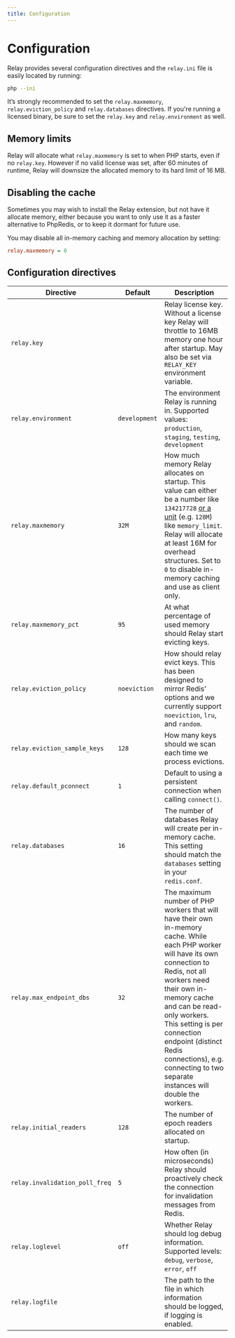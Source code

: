 ```yaml
---
title: Configuration
---
```


# Configuration

Relay provides several configuration directives and the `relay.ini` file is easily located by running:

```bash
php --ini
```

It’s strongly recommended to set the `relay.maxmemory`, `relay.eviction_policy` and `relay.databases` directives. If you're running a licensed binary, be sure to set the `relay.key` and `relay.environment` as well.

## Memory limits

Relay will allocate what `relay.maxmemory` is set to when PHP starts, even if no `relay.key`. However if no valid license was set, after 60 minutes of runtime, Relay will downsize the allocated memory to its hard limit of 16 MB.

## Disabling the cache

Sometimes you may wish to install the Relay extension, but not have it allocate memory, either because you want to only use it as a faster alternative to PhpRedis, or to keep it dormant for future use.

You may disable all in-memory caching and memory allocation by setting:

```ini
relay.maxmemory = 0
```

## Configuration directives

| Directive                      | Default          | Description                                                         |
| ------------------------------ | ---------------- | ------------------------------------------------------------------- |
| `relay.key`                    |                  | Relay license key. Without a license key Relay will throttle to 16MB memory one hour after startup. May also be set via `RELAY_KEY` environment variable. |
| `relay.environment`            | `development`    | The environment Relay is running in. Supported values: `production`, `staging`, `testing`, `development` |
| `relay.maxmemory`              | `32M`            | How much memory Relay allocates on startup. This value can either be a number like `134217728` [or a unit](https://php.net/manual/faq.using.php#faq.using.shorthandbytes) (e.g. `128M`) like `memory_limit`. Relay will allocate at least 16M for overhead structures. Set to `0` to disable in-memory caching and use as client only. |
| `relay.maxmemory_pct`          | `95`             | At what percentage of used memory should Relay start evicting keys. |
| `relay.eviction_policy`        | `noeviction`     | How should relay evict keys. This has been designed to mirror Redis’ options and we currently support `noeviction`, `lru`, and `random`. |
| `relay.eviction_sample_keys`   | `128`            | How many keys should we scan each time we process evictions. |
| `relay.default_pconnect`       | `1`              | Default to using a persistent connection when calling `connect()`. |
| `relay.databases`              | `16`             | The number of databases Relay will create per in-memory cache. This setting should match the `databases` setting in your `redis.conf`. |
| `relay.max_endpoint_dbs`       | `32`             | The maximum number of PHP workers that will have their own in-memory cache. While each PHP worker will have its own connection to Redis, not all workers need their own in-memory cache and can be read-only workers. This setting is per connection endpoint (distinct Redis connections), e.g. connecting to two separate instances will double the workers. |
| `relay.initial_readers`        | `128`            | The number of epoch readers allocated on startup. |
| `relay.invalidation_poll_freq` | `5`              | How often (in microseconds) Relay should proactively check the connection for invalidation messages from Redis. |
| `relay.loglevel`               | `off`            | Whether Relay should log debug information. Supported levels: `debug`, `verbose`, `error`, `off` |
| `relay.logfile`                | | The path to the file in which information should be logged, if logging is enabled. |

